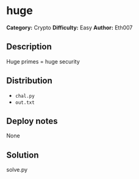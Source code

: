 # huge
**Category:** Crypto
**Difficulty:** Easy
**Author:** Eth007

## Description

Huge primes = huge security

## Distribution

- `chal.py`
- `out.txt`

## Deploy notes

None

## Solution

solve.py
